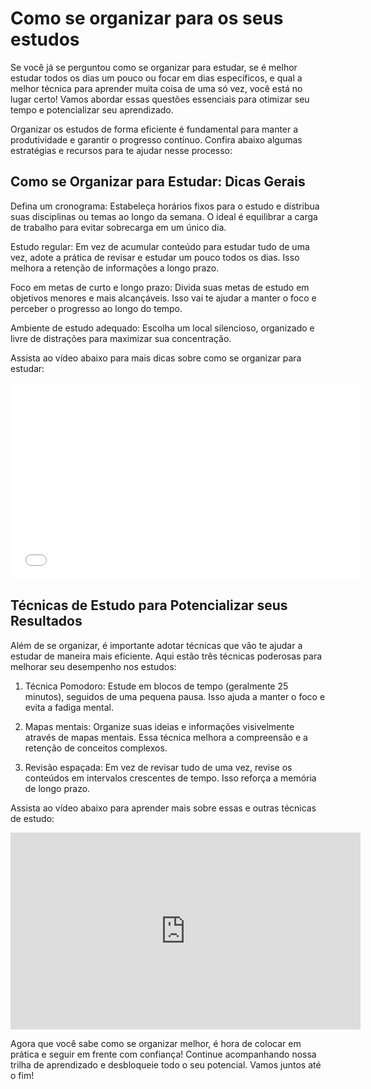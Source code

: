 # Como se organizar para os seus estudos

Se você já se perguntou como se organizar para estudar, se é melhor estudar todos os dias um pouco ou focar em dias específicos, e qual a melhor técnica para aprender muita coisa de uma só vez, você está no lugar certo! Vamos abordar essas questões essenciais para otimizar seu tempo e potencializar seu aprendizado.

Organizar os estudos de forma eficiente é fundamental para manter a produtividade e garantir o progresso contínuo. Confira abaixo algumas estratégias e recursos para te ajudar nesse processo:

## Como se Organizar para Estudar: Dicas Gerais

Defina um cronograma: Estabeleça horários fixos para o estudo e distribua suas disciplinas ou temas ao longo da semana. O ideal é equilibrar a carga de trabalho para evitar sobrecarga em um único dia.

Estudo regular: Em vez de acumular conteúdo para estudar tudo de uma vez, adote a prática de revisar e estudar um pouco todos os dias. Isso melhora a retenção de informações a longo prazo.

Foco em metas de curto e longo prazo: Divida suas metas de estudo em objetivos menores e mais alcançáveis. Isso vai te ajudar a manter o foco e perceber o progresso ao longo do tempo.

Ambiente de estudo adequado: Escolha um local silencioso, organizado e livre de distrações para maximizar sua concentração.

Assista ao vídeo abaixo para mais dicas sobre como se organizar para estudar:

<iframe width="560" height="315" src="[https://www.youtube.com/embed/Is6c9KSGCbk?si=5u5qDU1glZgws7Ww](https://www.linkedin.com/learning/search?keywords=Engenharia%20de%20dados)" title="Linkedin Learning video player" frameborder="0" allow="accelerometer; autoplay; clipboard-write; encrypted-media; gyroscope; picture-in-picture; web-share" referrerpolicy="strict-origin-when-cross-origin" allowfullscreen></iframe>

## Técnicas de Estudo para Potencializar seus Resultados

Além de se organizar, é importante adotar técnicas que vão te ajudar a estudar de maneira mais eficiente. Aqui estão três técnicas poderosas para melhorar seu desempenho nos estudos:

1. Técnica Pomodoro: Estude em blocos de tempo (geralmente 25 minutos), seguidos de uma pequena pausa. Isso ajuda a manter o foco e evita a fadiga mental.

2. Mapas mentais: Organize suas ideias e informações visivelmente através de mapas mentais. Essa técnica melhora a compreensão e a retenção de conceitos complexos.

3. Revisão espaçada: Em vez de revisar tudo de uma vez, revise os conteúdos em intervalos crescentes de tempo. Isso reforça a memória de longo prazo.

Assista ao vídeo abaixo para aprender mais sobre essas e outras técnicas de estudo:

<iframe width="560" height="315" src="https://www.youtube.com/embed/posTc56basM?si=VnJ4FNBl5xU5Z0Lu" title="YouTube video player" frameborder="0" allow="accelerometer; autoplay; clipboard-write; encrypted-media; gyroscope; picture-in-picture; web-share" referrerpolicy="strict-origin-when-cross-origin" allowfullscreen></iframe>

Agora que você sabe como se organizar melhor, é hora de colocar em prática e seguir em frente com confiança! Continue acompanhando nossa trilha de aprendizado e desbloqueie todo o seu potencial. Vamos juntos até o fim!
